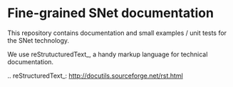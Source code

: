 Fine-grained SNet documentation
===============================

This repository contains documentation and small examples / unit
tests for the SNet technology.

We use reStrutucturedText_, a handy markup language for technical
documentation.

.. reStructuredText_: http://docutils.sourceforge.net/rst.html
